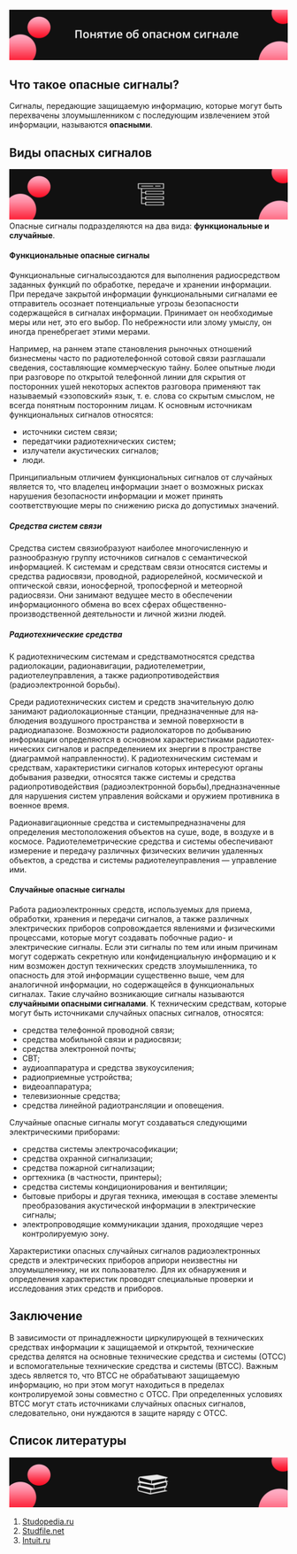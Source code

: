 
![Image alt](https://github.com/begottten/The_concept_of_a_dangerous_signal.md/blob/main/images/image1.png)
## Что такое опасные сигналы?
Сигналы, передающие защищаемую информацию, которые могут быть перехвачены злоумышленником с последующим извлечением этой информации, называются **опасными**.
## Виды опасных сигналов
![Image alt](https://github.com/begottten/The_concept_of_a_dangerous_signal.md/blob/main/images/image3v2.png)
 Опасные сигналы подразделяются на два вида: **функциональные и случайные**.
#### Функциональные опасные сигналы
Функциональные сигналысоздаются для выполнения радиосредством заданных функций по обработке, передаче и хранении информации. При передаче закрытой информации функциональными сигналами ее отправитель осознает потенциальные угрозы безопасности содержащейся в сигналах информации. Принимает он необходимые меры или нет, это его выбор. По небрежности или злому умыслу, он иногда пренебрегает этими мерами. 

Например, на раннем этапе становления рыночных отношений бизнесмены часто по радиотелефонной сотовой связи разглашали сведения, составляющие коммерческую тайну. Более опытные люди при разговоре по открытой телефонной линии для скрытия от посторонних ушей некоторых аспектов разговора применяют так называемый «эзоповский» язык, т. е. слова со скрытым смыслом, не всегда понятным посторонним лицам. К основным источникам функциональных сигналов относятся:
- источники систем связи;
- передатчики радиотехнических систем;
- излучатели акустических сигналов;
- люди.

Принципиальным отличием функциональных сигналов от случайных является то, что владелец информации знает о возможных рисках нарушения безопасности информации и может принять соответствующие меры по снижению риска до допустимых значений.
##### Средства систем связи
Средства систем связиобразуют наиболее многочисленную и разнообразную группу источников сигналов с семантической информацией. К системам и средствам связи относятся системы и средства радиосвязи, проводной, радиорелейной, космической и оптической связи, ионосферной, тропосферной и метеорной радиосвязи. Они занимают ведущее место в обеспечении информационного обмена во всех сферах общественно-производственной деятельности и личной жизни людей.
##### Радиотехнические средства
К радиотехническим системам и средствамотносятся средства радиолокации, радионавигации, радиотелеметрии, радиотелеуправления, а также радиопротиводействия (радиоэлектронной борьбы).

Среди радиотехнических систем и средств значительную долю занимают радиолокационные станции, предназначенные для на­блюдения воздушного пространства и земной поверхности в радиодиапазоне. Возможности радиолокаторов по добыванию информации определяются в основном характеристиками радиотех­нических сигналов и распределением их энергии в пространстве (диаграммой направленности). К радиотехническим системам и средствам, характеристики сигналов которых интересуют органы добывания разведки, относятся также системы и средства радиопротиводействия (радиоэлектронной борьбы),предназначенные для нарушения систем управления войсками и оружием противника в военное время.

Радионавигационные средства и системыпредназначены для определения местоположения объектов на суше, воде, в воздухе и в космосе. Радиотелеметрические средства и системы обеспечивают измерение и передачу различных физических величин удаленных объектов, а средства и системы радиотелеуправления — управление ими.
#### Случайные опасные сигналы
Работа радиоэлектронных средств, используемых для приема, обработки, хранения и передачи сигналов, а также различных электрических приборов сопровождается явлениями и физическими процессами, которые могут создавать побочные радио- и электрические сигналы. Если эти сигналы по тем или иным причинам могут содержать секретную или конфиденциальную информацию и к ним возможен доступ технических средств злоумышленника, то опасность для этой информации существенно выше, чем для аналогичной информации, но содержащейся в функциональных сигналах. Такие случайно возникающие сигналы называются **случайными опасными сигналами**.
К техническим средствам, которые могут быть источниками случайных опасных сигналов, относятся:
- средства телефонной проводной связи;
- средства мобильной связи и радиосвязи;
- средства электронной почты;
- СВТ;
- аудиоаппаратура и средства звукоусиления;
- радиоприемные устройства;
- видеоаппаратура;
- телевизионные средства;
- средства линейной радиотрансляции и оповещения.

Случайные опасные сигналы могут создаваться следующими электрическими приборами:
- средства системы электрочасофикации;
- средства охранной сигнализации;
- средства пожарной сигнализации;
- оргтехника (в частности, принтеры);
- средства системы кондиционирования и вентиляции;
- бытовые приборы и другая техника, имеющая в составе элементы преобразования акустической информации в электрические сигналы;
- электропроводящие коммуникации здания, проходящие через контролируемую зону.

Характеристики опасных случайных сигналов радиоэлектронных средств и электрических приборов априори неизвестны ни злоумышленнику, ни их пользователю. Для их обнаружения и определения характеристик проводят специальные проверки и исследования этих средств и приборов.
## Заключение
В зависимости от принадлежности циркулирующей в технических средствах информации к защищаемой и открытой, технические средства делятся на основные технические средства и системы (ОТСС) и вспомогательные технические средства и системы (ВТСС). Важным здесь является то, что ВТСС не обрабатывают защищаемую информацию, но при этом могут находиться в пределах контролируемой зоны совместно с ОТСС. При определенных условиях ВТСС могут стать источниками случайных опасных сигналов, следовательно, они нуждаются в защите наряду с ОТСС.
## Список литературы
![Image alt](https://github.com/begottten/The_concept_of_a_dangerous_signal.md/blob/main/images/image4.png)
1. [Studopedia.ru](https://studopedia.ru/18_70331_opasnie-signali-i-ih-istochniki.html)
2. [Studfile.net](https://studfile.net/preview/4170603/page:6/)
3. [Intuit.ru](https://intuit.ru/studies/courses/2291/591/lecture/12696?page=3)
